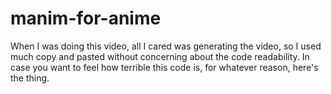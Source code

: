 # manim-for-anime
When I was doing this video, all I cared was generating the video, so I used much copy and pasted without concerning about the code readability.
In case you want to feel how terrible this code is, for whatever reason, here's the thing.
